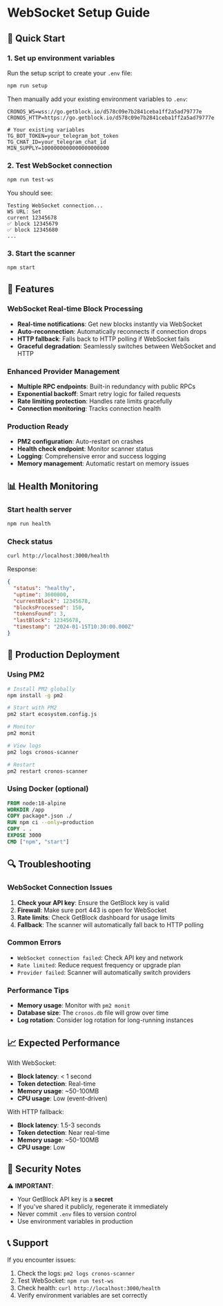 # WebSocket Setup Guide

## 🚀 Quick Start

### 1. Set up environment variables

Run the setup script to create your `.env` file:

```bash
npm run setup
```

Then manually add your existing environment variables to `.env`:

```env
CRONOS_WS=wss://go.getblock.io/d578c09e7b2841ceba1ff2a5ad79777e
CRONOS_HTTP=https://go.getblock.io/d578c09e7b2841ceba1ff2a5ad79777e

# Your existing variables
TG_BOT_TOKEN=your_telegram_bot_token
TG_CHAT_ID=your_telegram_chat_id
MIN_SUPPLY=1000000000000000000000
```

### 2. Test WebSocket connection

```bash
npm run test-ws
```

You should see:
```
Testing WebSocket connection...
WS URL: Set
current 12345678
✅ block 12345679
✅ block 12345680
...
```

### 3. Start the scanner

```bash
npm start
```

## 🔧 Features

### WebSocket Real-time Block Processing
- **Real-time notifications**: Get new blocks instantly via WebSocket
- **Auto-reconnection**: Automatically reconnects if connection drops
- **HTTP fallback**: Falls back to HTTP polling if WebSocket fails
- **Graceful degradation**: Seamlessly switches between WebSocket and HTTP

### Enhanced Provider Management
- **Multiple RPC endpoints**: Built-in redundancy with public RPCs
- **Exponential backoff**: Smart retry logic for failed requests
- **Rate limiting protection**: Handles rate limits gracefully
- **Connection monitoring**: Tracks connection health

### Production Ready
- **PM2 configuration**: Auto-restart on crashes
- **Health check endpoint**: Monitor scanner status
- **Logging**: Comprehensive error and success logging
- **Memory management**: Automatic restart on memory issues

## 📊 Health Monitoring

### Start health server
```bash
npm run health
```

### Check status
```bash
curl http://localhost:3000/health
```

Response:
```json
{
  "status": "healthy",
  "uptime": 3600000,
  "currentBlock": 12345678,
  "blocksProcessed": 150,
  "tokensFound": 3,
  "lastBlock": 12345678,
  "timestamp": "2024-01-15T10:30:00.000Z"
}
```

## 🚀 Production Deployment

### Using PM2
```bash
# Install PM2 globally
npm install -g pm2

# Start with PM2
pm2 start ecosystem.config.js

# Monitor
pm2 monit

# View logs
pm2 logs cronos-scanner

# Restart
pm2 restart cronos-scanner
```

### Using Docker (optional)
```dockerfile
FROM node:18-alpine
WORKDIR /app
COPY package*.json ./
RUN npm ci --only=production
COPY . .
EXPOSE 3000
CMD ["npm", "start"]
```

## 🔍 Troubleshooting

### WebSocket Connection Issues
1. **Check your API key**: Ensure the GetBlock key is valid
2. **Firewall**: Make sure port 443 is open for WebSocket
3. **Rate limits**: Check GetBlock dashboard for usage limits
4. **Fallback**: The scanner will automatically fall back to HTTP polling

### Common Errors
- `WebSocket connection failed`: Check API key and network
- `Rate limited`: Reduce request frequency or upgrade plan
- `Provider failed`: Scanner will automatically switch providers

### Performance Tips
- **Memory usage**: Monitor with `pm2 monit`
- **Database size**: The `cronos.db` file will grow over time
- **Log rotation**: Consider log rotation for long-running instances

## 📈 Expected Performance

With WebSocket:
- **Block latency**: < 1 second
- **Token detection**: Real-time
- **Memory usage**: ~50-100MB
- **CPU usage**: Low (event-driven)

With HTTP fallback:
- **Block latency**: 1.5-3 seconds
- **Token detection**: Near real-time
- **Memory usage**: ~50-100MB
- **CPU usage**: Low

## 🔐 Security Notes

⚠️ **IMPORTANT**: 
- Your GetBlock API key is a **secret**
- If you've shared it publicly, regenerate it immediately
- Never commit `.env` files to version control
- Use environment variables in production

## 📞 Support

If you encounter issues:
1. Check the logs: `pm2 logs cronos-scanner`
2. Test WebSocket: `npm run test-ws`
3. Check health: `curl http://localhost:3000/health`
4. Verify environment variables are set correctly
